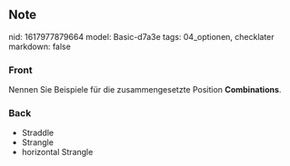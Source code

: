 ## Note
nid: 1617977879664
model: Basic-d7a3e
tags: 04_optionen, checklater
markdown: false

### Front
Nennen Sie Beispiele für die zusammengesetzte Position
<b>Combinations</b>.

### Back
<div>
<div><ul>
<li>Straddle</li>
<li>Strangle</li>
<li>horizontal Strangle</li>
</ul>
</div></div>
